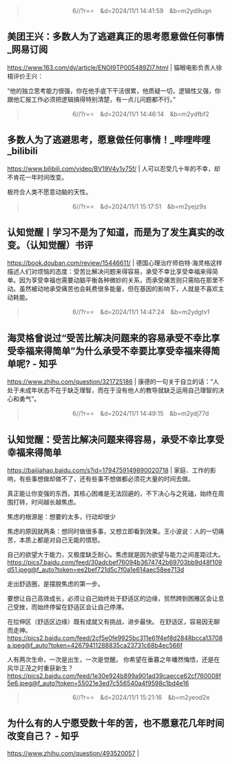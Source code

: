 
>　　　　　　　　6//?r=⭐　&d=2024/11/1 14:41:59　&b=m2yd9ugn
## 美团王兴：多数人为了逃避真正的思考愿意做任何事情_网易订阅
https://www.163.com/dy/article/ENOI9TP005489ZI7.html
|
猫眼电影负责人徐梧评价王兴：

“他的独立思考能力很强，你在他手底下干活很累，他质疑一切，逻辑性又强，你跟他汇报工作必须把逻辑搞得特别清楚，有一点儿问题都不行。”

>　　　　　　　　6//?r=⭐　&d=2024/11/1 14:46:14　&b=m2ydfbf2
## 多数人为了逃避思考，愿意做任何事情！_哔哩哔哩_bilibili
https://www.bilibili.com/video/BV19V4y1v75f/
|
人可以忍受几十年的不幸，却不肯花一年时间改变。

极符合人类不愿意动脑的天性。

>　　　　　　　　6//?r=⭐　&d=2024/11/1 15:17:51　&b=m2yejz9s
## 认知觉醒丨学习不是为了知道，而是为了发生真实的改变。（认知觉醒）书评
https://book.douban.com/review/15446611/
|
德国心理治疗师伯特·海灵格这样描述人们对烦恼的态度：受苦比解决问题来得容易，承受不幸比享受幸福来得简单。因为享受幸福也需要动脑平衡各种微妙的关系，而承受痛苦则只需陷在那里不动。虽然被动地承受痛苦也会耗费很多能量，但在基因的影响下，人就是不喜欢主动耗能。

>　　　　　　　　6//?r=⭐　&d=2024/11/1 14:47:24　&b=m2ydgtv1
## 海灵格曾说过“受苦比解决问题来的容易承受不幸比享受幸福来得简单”为什么承受不幸要比享受幸福来得简单呢? - 知乎
https://www.zhihu.com/question/321725186
|
康德的一句关于自立的话：“人处于未成年状态不在于缺乏理智，而在于没有他人的教导就缺乏运用自己理智的决心和勇气”。

>　　　　　　　　6//?r=⭐　&d=2024/11/1 14:49:15　&b=m2ydj77d
## 认知觉醒：受苦比解决问题来得容易，承受不幸比享受幸福来得简单
https://baijiahao.baidu.com/s?id=1794759149890020718
|
家庭、工作的影响，有些事想做却做不了，还有些事不想做都必须花大量的时间去做。

真正能让你变强的东西，其核心困难是无法回避的，不下决心与之死磕，始终在周围打转，时间越长越焦虑。

焦虑的根源是：想要的太多，行动却很少

焦虑的原因就两条：想同时做很多事，又想立即看到效果。王小波说：人的一切痛苦，本质上都是对自己无能的憤怒。

自己的欲望大于能力，又极度缺乏耐心。焦虑就是因为欲望与能力之间差距过大。
https://pics7.baidu.com/feed/30adcbef76094b3674742b69703bb9d48f109d51.jpeg@f_auto?token=ee2bef721d5c7f0a1e614aec58ee713d

走出舒适圈，是摆脱焦虑的第一步。

要想让自己高效成长，必须让自己始终处于舒适区的边缘，贸然跨到困雅区会让息己受挫，而始终停留在舒适区会让自己停滞。

在拉伸区（舒适区边缘）既有成就又有挑战，进步最快。
在舒适区，容易因无聊而走神。
https://pics2.baidu.com/feed/2cf5e0fe9925bc311e61f4ef8d2848bcca13708a.jpeg@f_auto?token=42679411288835ca23731c68b4ec566f

人有两次生命，一次是出生，一次是觉醒。
你希望在垂暮之年幡然悔悟，还是在风华正茂之时重获新生？
https://pics2.baidu.com/feed/1e30e924b899a901ad39caecce62cf760008f5e6.jpeg@f_auto?token=55021e3ed7c556540a4f9598c1bd4e16

>　　　　　　　　6//?r=⭐　&d=2024/11/1 15:21:16　&b=m2yeod2e
## 为什么有的人宁愿受数十年的苦，也不愿意花几年时间改变自己？ - 知乎
https://www.zhihu.com/question/493520057
|
